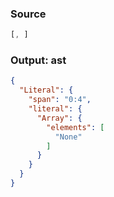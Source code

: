 ### Source
```js parse:expr
[, ]
```

### Output: ast
```json
{
  "Literal": {
    "span": "0:4",
    "literal": {
      "Array": {
        "elements": [
          "None"
        ]
      }
    }
  }
}
```
